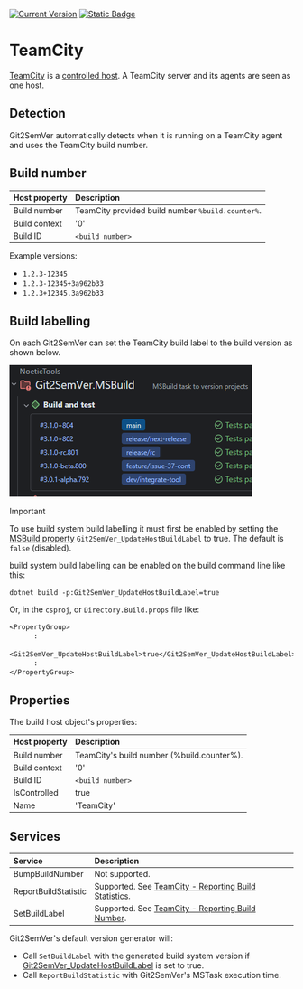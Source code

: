 ﻿---
uid: teamcity
---

[![Current Version](https://img.shields.io/nuget/v/NoeticTools.Git2SemVer.MSBuild?label=Git2SemVer.MSBuild)](https://www.nuget.org/packages/NoeticTools.Git2SemVer.MsBuild)
<a href="https://github.com/NoeticTools/Git2SemVer">
  ![Static Badge](https://img.shields.io/badge/GitHub%20project-944248?logo=github)
</a>

# TeamCity

[TeamCity](https://www.jetbrains.com/teamcity/) is a [controlled host](xref:glossary#controlled-host). A TeamCity server and its agents are seen as one host.

## Detection

Git2SemVer automatically detects when it is running on a TeamCity agent and uses the TeamCity build number.

## Build number

| Host property | Description  |
|:--            |:--           |
| Build number  | TeamCity provided build number `%build.counter%`. |
| Build context | '0'          |
| Build ID      | `<build number>`  |

Example versions: 
* `1.2.3-12345`
* `1.2.3-12345+3a962b33`
* `1.2.3+12345.3a962b33`

## Build labelling

On each Git2SemVer can set the TeamCity build label to the build version as shown below.

![TeamCity build labeling example](../../../Images/TeamCity-BuildLabels.png "TeamCity build labeling")

> [!IMPORTANT]
> To use build system build labelling it must first be enabled by setting the [MSBuild property](xref:versioning-msbuild-properties) `Git2SemVer_UpdateHostBuildLabel` to true.
> The default is `false` (disabled).

build system build labelling can be enabled on the build command line like this:

```
dotnet build -p:Git2SemVer_UpdateHostBuildLabel=true
```

Or, in the `csproj`, or `Directory.Build.props` file like:

```
<PropertyGroup>
      :
  <Git2SemVer_UpdateHostBuildLabel>true</Git2SemVer_UpdateHostBuildLabel>
      :
</PropertyGroup>
```

## Properties

The build host object's properties:

| Host property | Description      |
|:--            |:--               |
| Build number  | TeamCity's build number (%build.counter%). |
| Build context | '0'              |
| Build ID      | `<build number>` |
| IsControlled  | true             |
| Name          | 'TeamCity'       |

## Services

| Service               | Description     |
|:--                    |:--              |
| BumpBuildNumber       | Not supported.  |
| ReportBuildStatistic  | Supported. See [TeamCity - Reporting Build Statistics](https://www.jetbrains.com/help/teamcity/service-messages.html#Reporting+Build+Statistics). |
| SetBuildLabel         | Supported. See [TeamCity - Reporting Build Number](https://www.jetbrains.com/help/teamcity/service-messages.html#Reporting+Build+Number). |

Git2SemVer's default version generator will:

* Call `SetBuildLabel` with the generated build system version if [Git2SemVer_UpdateHostBuildLabel](xref:versioning-msbuild-properties##inputs) is set to true.
* Call `ReportBuildStatistic` with Git2SemVer's MSTask execution time.